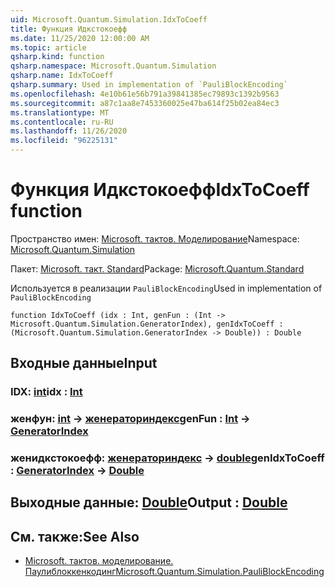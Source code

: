 ```yaml
---
uid: Microsoft.Quantum.Simulation.IdxToCoeff
title: Функция Идкстокоефф
ms.date: 11/25/2020 12:00:00 AM
ms.topic: article
qsharp.kind: function
qsharp.namespace: Microsoft.Quantum.Simulation
qsharp.name: IdxToCoeff
qsharp.summary: Used in implementation of `PauliBlockEncoding`
ms.openlocfilehash: 4e10b61e56b791a39841385ec79893c1392b9563
ms.sourcegitcommit: a87c1aa8e7453360025e47ba614f25b02ea84ec3
ms.translationtype: MT
ms.contentlocale: ru-RU
ms.lasthandoff: 11/26/2020
ms.locfileid: "96225131"
---
```

# <a name="idxtocoeff-function"></a><span data-ttu-id="12309-102">Функция Идкстокоефф</span><span class="sxs-lookup"><span data-stu-id="12309-102">IdxToCoeff function</span></span>

<span data-ttu-id="12309-103">Пространство имен: [Microsoft. тактов. Моделирование](xref:Microsoft.Quantum.Simulation)</span><span class="sxs-lookup"><span data-stu-id="12309-103">Namespace: [Microsoft.Quantum.Simulation](xref:Microsoft.Quantum.Simulation)</span></span>

<span data-ttu-id="12309-104">Пакет: [Microsoft. такт. Standard](https://nuget.org/packages/Microsoft.Quantum.Standard)</span><span class="sxs-lookup"><span data-stu-id="12309-104">Package: [Microsoft.Quantum.Standard](https://nuget.org/packages/Microsoft.Quantum.Standard)</span></span>


<span data-ttu-id="12309-105">Используется в реализации `PauliBlockEncoding`</span><span class="sxs-lookup"><span data-stu-id="12309-105">Used in implementation of `PauliBlockEncoding`</span></span>

```qsharp
function IdxToCoeff (idx : Int, genFun : (Int -> Microsoft.Quantum.Simulation.GeneratorIndex), genIdxToCoeff : (Microsoft.Quantum.Simulation.GeneratorIndex -> Double)) : Double
```


## <a name="input"></a><span data-ttu-id="12309-106">Входные данные</span><span class="sxs-lookup"><span data-stu-id="12309-106">Input</span></span>

### <a name="idx--int"></a><span data-ttu-id="12309-107">IDX: [int](xref:microsoft.quantum.lang-ref.int)</span><span class="sxs-lookup"><span data-stu-id="12309-107">idx : [Int](xref:microsoft.quantum.lang-ref.int)</span></span>




### <a name="genfun--int---generatorindex"></a><span data-ttu-id="12309-108">женфун: [int](xref:microsoft.quantum.lang-ref.int) -> [женераториндекс](xref:Microsoft.Quantum.Simulation.GeneratorIndex)</span><span class="sxs-lookup"><span data-stu-id="12309-108">genFun : [Int](xref:microsoft.quantum.lang-ref.int) -> [GeneratorIndex](xref:Microsoft.Quantum.Simulation.GeneratorIndex)</span></span>




### <a name="genidxtocoeff--generatorindex---double"></a><span data-ttu-id="12309-109">женидкстокоефф: [женераториндекс](xref:Microsoft.Quantum.Simulation.GeneratorIndex) -> [double](xref:microsoft.quantum.lang-ref.double)</span><span class="sxs-lookup"><span data-stu-id="12309-109">genIdxToCoeff : [GeneratorIndex](xref:Microsoft.Quantum.Simulation.GeneratorIndex) -> [Double](xref:microsoft.quantum.lang-ref.double)</span></span>





## <a name="output--double"></a><span data-ttu-id="12309-110">Выходные данные: [Double](xref:microsoft.quantum.lang-ref.double)</span><span class="sxs-lookup"><span data-stu-id="12309-110">Output : [Double](xref:microsoft.quantum.lang-ref.double)</span></span>



## <a name="see-also"></a><span data-ttu-id="12309-111">См. также:</span><span class="sxs-lookup"><span data-stu-id="12309-111">See Also</span></span>

- [<span data-ttu-id="12309-112">Microsoft. тактов. моделирование. Паулиблоккенкодинг</span><span class="sxs-lookup"><span data-stu-id="12309-112">Microsoft.Quantum.Simulation.PauliBlockEncoding</span></span>](xref:Microsoft.Quantum.Simulation.PauliBlockEncoding)